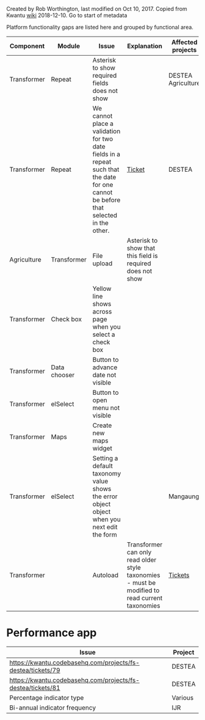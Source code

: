 Created by Rob Worthington, last modified on Oct 10, 2017. Copied from Kwantu [wiki](http://w.kwantu.net/display/CON/Platform+functionality+gaps) 2018-12-10. 
Go to start of metadata

Platform functionality gaps are listed here and grouped by functional area.

|Component|Module|Issue|Explanation|Affected projects|
|---------|------|-----|-----------|-----------------|
|Transformer|Repeat|Asterisk to show required fields does not show||DESTEA Agriculture|
|Transformer|Repeat|We cannot place a validation for two date fields in a repeat such that the date for one cannot be before that selected in the other.|[Ticket](https://kwantu.codebasehq.com/projects/fs-destea/tickets/88)|DESTEA|
|Agriculture|Transformer|File upload|Asterisk to show that this field is required does not show||
|Transformer|Check box|Yellow line shows across page when you select a check box||
|Transformer|Data chooser|Button to advance date not visible||
|Transformer|elSelect|Button to open menu not visible||
|Transformer|Maps|Create new maps widget||
|Transformer|elSelect|Setting a default taxonomy value shows the error object object when you next edit the form||Mangaung
|Transformer||Autoload|Transformer can only read older style taxonomies - must be modified to read current taxonomies|[Tickets](https://kwantu.codebasehq.com/projects/kwantuplatform18/ticket/138)|

# Performance app

|Issue|Project|
|-----|-------|
|https://kwantu.codebasehq.com/projects/fs-destea/tickets/79|DESTEA|
|https://kwantu.codebasehq.com/projects/fs-destea/tickets/81|DESTEA|
|Percentage indicator type|Various|
|Bi-annual indicator frequency|IJR|
